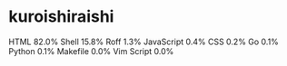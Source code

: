 # kuroishiraishi
HTML              82.0%
Shell             15.8%
Roff              1.3%
JavaScript        0.4%
CSS               0.2%
Go                0.1%
Python            0.1%
Makefile          0.0%
Vim Script        0.0%
